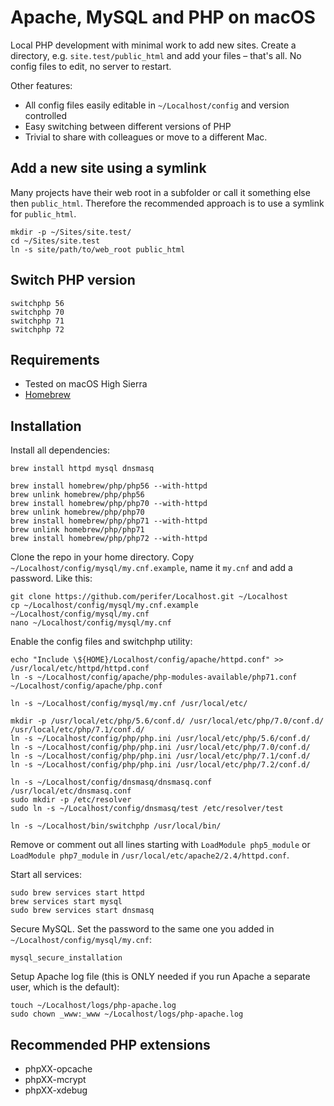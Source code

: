# Apache, MySQL and PHP on macOS

Local PHP development with minimal work to add new sites. Create a directory, e.g. `site.test/public_html` and add your files – that's all. No config files to edit, no server to restart.

Other features:

* All config files easily editable in `~/Localhost/config` and version controlled
* Easy switching between different versions of PHP
* Trivial to share with colleagues or move to a different Mac.

## Add a new site using a symlink

Many projects have their web root in a subfolder or call it something else then `public_html`. Therefore the recommended approach is to use a symlink for `public_html`.

```
mkdir -p ~/Sites/site.test/
cd ~/Sites/site.test
ln -s site/path/to/web_root public_html
```

## Switch PHP version

```
switchphp 56
switchphp 70
switchphp 71
switchphp 72
```

## Requirements

* Tested on macOS High Sierra
* [Homebrew](https://brew.sh)

## Installation

Install all dependencies:

```
brew install httpd mysql dnsmasq

brew install homebrew/php/php56 --with-httpd
brew unlink homebrew/php/php56
brew install homebrew/php/php70 --with-httpd
brew unlink homebrew/php/php70
brew install homebrew/php/php71 --with-httpd
brew unlink homebrew/php/php71
brew install homebrew/php/php72 --with-httpd
```

Clone the repo in your home directory. Copy `~/Localhost/config/mysql/my.cnf.example`, name it `my.cnf` and add a password. Like this:

```
git clone https://github.com/perifer/Localhost.git ~/Localhost
cp ~/Localhost/config/mysql/my.cnf.example ~/Localhost/config/mysql/my.cnf
nano ~/Localhost/config/mysql/my.cnf
```

Enable the config files and switchphp utility:

```
echo "Include \${HOME}/Localhost/config/apache/httpd.conf" >> /usr/local/etc/httpd/httpd.conf
ln -s ~/Localhost/config/apache/php-modules-available/php71.conf ~/Localhost/config/apache/php.conf

ln -s ~/Localhost/config/mysql/my.cnf /usr/local/etc/

mkdir -p /usr/local/etc/php/5.6/conf.d/ /usr/local/etc/php/7.0/conf.d/ /usr/local/etc/php/7.1/conf.d/
ln -s ~/Localhost/config/php/php.ini /usr/local/etc/php/5.6/conf.d/
ln -s ~/Localhost/config/php/php.ini /usr/local/etc/php/7.0/conf.d/
ln -s ~/Localhost/config/php/php.ini /usr/local/etc/php/7.1/conf.d/
ln -s ~/Localhost/config/php/php.ini /usr/local/etc/php/7.2/conf.d/

ln -s ~/Localhost/config/dnsmasq/dnsmasq.conf /usr/local/etc/dnsmasq.conf
sudo mkdir -p /etc/resolver
sudo ln -s ~/Localhost/config/dnsmasq/test /etc/resolver/test

ln -s ~/Localhost/bin/switchphp /usr/local/bin/
```

Remove or comment out all lines starting with `LoadModule php5_module` or `LoadModule php7_module` in `/usr/local/etc/apache2/2.4/httpd.conf`.

Start all services:

```
sudo brew services start httpd
brew services start mysql
sudo brew services start dnsmasq
```

Secure MySQL. Set the password to the same one you added in `~/Localhost/config/mysql/my.cnf`:

`mysql_secure_installation`

Setup Apache log file (this is ONLY needed if you run Apache a separate user, which is the default):

```
touch ~/Localhost/logs/php-apache.log
sudo chown _www:_www ~/Localhost/logs/php-apache.log
```

## Recommended PHP extensions

* phpXX-opcache
* phpXX-mcrypt
* phpXX-xdebug
